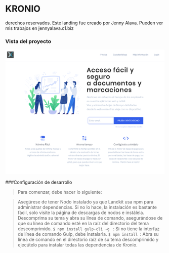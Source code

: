 # KRONIO #

derechos reservados.
Este landing fue creado por Jenny Alava. Pueden ver mis trabajos en jennyalava.c1.biz

### Vista del proyecto ###

 ![](https://github.com/Jen456/WebTaquion/blob/master/kronio1.png)

###Configuración de desarrollo
>Para comenzar, debe hacer lo siguiente:

>Asegúrese de tener Nodo instalado ya que Landkit usa npm para administrar dependencias. Si no lo hace, la instalación es bastante fácil, solo visite la página de descargas de nodos e instálela.
Descomprima su tema y abra su línea de comando, asegurándose de que su línea de comando esté en la raíz del directorio del tema descomprimido.
`$ npm install gulp-cli -g ` : Si no tiene la interfaz de línea de comando Gulp, debe instalarla.
`$ npm install `: Abra su línea de comando en el directorio raíz de su tema descomprimido y ejecútelo para instalar todas las dependencias de Kronio.
